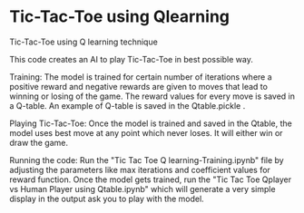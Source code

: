 # Tic-Tac-Toe using Qlearning
Tic-Tac-Toe using Q learning technique

This code creates an AI to play Tic-Tac-Toe in best possible way. 

Training:
The model is trained for certain number of iterations where a positive reward and negative rewards are given to moves that lead to winning or losing of the game. The reward values for every move is saved in a Q-table. An example of Q-table is saved in the Qtable.pickle .

Playing Tic-Tac-Toe:
Once the model is trained and saved in the Qtable, the model uses best move at any point which never loses. It will either win or draw the game.

Running the code:
Run the "Tic Tac Toe Q learning-Training.ipynb" file by adjusting the parameters like max iterations and coefficient values for reward function.
Once the model gets trained, run the "Tic Tac Toe Qplayer vs Human Player using Qtable.ipynb" which will generate a very simple display in the output ask you to play with the model. 
